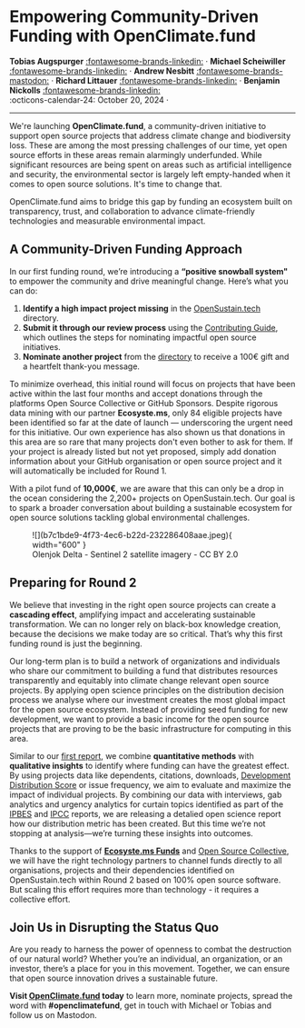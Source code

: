 # Empowering Community-Driven Funding with OpenClimate.fund

__Tobias Augspurger__  [:fontawesome-brands-linkedin:](https://www.linkedin.com/in/tobias-augspurger/) · __Michael Scheiwiller__  [:fontawesome-brands-linkedin:](https://www.linkedin.com/in/michael-scheiwiller-72086a1a0/) · __Andrew Nesbitt__  [:fontawesome-brands-mastodon:](https://mastodon.social/@andrewnez) · __Richard Littauer__ [:fontawesome-brands-linkedin:](https://www.linkedin.com/in/richard-littauer-130026138/) · __Benjamin Nickolls__ [:fontawesome-brands-linkedin:](https://www.linkedin.com/in/benjamuk/)  
:octicons-calendar-24: October 20, 2024 ·

---

We're launching **OpenClimate.fund**, a community-driven initiative to support open source projects that address climate change and biodiversity loss. These are among the most pressing challenges of our time, yet open source efforts in these areas remain alarmingly underfunded. While significant resources are being spent on areas such as artificial intelligence and security, the environmental sector is largely left empty-handed when it comes to open source solutions. It's time to change that.

OpenClimate.fund aims to bridge this gap by funding an ecosystem built on transparency, trust, and collaboration to advance climate-friendly technologies and measurable environmental impact.

## A Community-Driven Funding Approach 

In our first funding round, we’re introducing a **“positive snowball system"** to empower the community and drive meaningful change. Here’s what you can do:

1. **Identify a high impact project missing** in the [OpenSustain.tech](https://opensustain.tech/) directory.
2. **Submit it through our review process** using the [Contributing Guide](https://opensustain.tech/contributing/), which outlines the steps for nominating impactful open source initiatives. 
3. **Nominate another project** from the [directory](https://docs.getgrist.com/doc/gSscJkc5Rb1Rw45gh1o1Yc/p/5) to receive a 100€ gift and a heartfelt thank-you message.

To minimize overhead, this initial round will focus on projects that have been active within the last four months and accept donations through the platforms Open Source Collective or GitHub Sponsors. Despite rigorous data mining with our partner **Ecosyste.ms**, only 84 eligible projects have been identified so far at the date of launch — underscoring the urgent need for this initiative. Our own experience has also shown us that donations in this area are so rare that many projects don't even bother to ask for them. If your project is already listed but not yet proposed, simply add donation information about your GitHub organisation or open source project and it will automatically be included for Round 1. 

With a pilot fund of **10,000€**, we are aware that this can only be a drop in the ocean considering the 2,200+ projects on OpenSustain.tech. Our goal is to spark a broader conversation about building a sustainable ecosystem for open source solutions tackling global environmental challenges. 

<figure markdown>
  ![](b7c1bde9-4f73-4ec6-b22d-232286408aae.jpeg){ width="600" }
  <figcaption> Olenjok Delta - Sentinel 2 satellite imagery - CC BY 2.0 </figcaption>
</figure>

## Preparing for Round 2 

We believe that investing in the right open source projects can create a **cascading effect**, amplifying impact and accelerating sustainable transformation. We can no longer rely on black-box knowledge creation, because the decisions we make today are so critical. That’s why this first funding round is just the beginning. 

Our long-term plan is to build a network of organizations and individuals who share our commitment to building a fund that distributes resources transparently and equitably into climate change relevant open source projects. By applying open science principles on the distribution decision process we analyse where our investment creates the most global impact for the open source ecosystem. Instead of providing seed funding for new development, we want to provide a basic income for the open source projects that are proving to be the basic infrastructure for computing in this area. 

Similar to our [first report](https://raw.githubusercontent.com/protontypes/open-source-in-environmental-sustainability/main/OpenSourceSustainabilityEcosystem_080423.pdf), we combine **quantitative methods** with **qualitative insights** to identify where funding can have the greatest effect. By using projects data like dependents, citations, downloads, [Development Distribution Score](https://report.opensustain.tech/chapters/development-distribution-score) or issue frequency, we aim to evaluate and maximize the impact of individual projects. By combining our data with interviews, gab analytics and urgency analytics for curtain topics identified as part of the [IPBES](https://www.ipbes.net/global-assessment) and [IPCC](https://www.ipcc.ch/) reports, we are releasing a detalied open science report how our distribution metric has been created. But this time we’re not stopping at analysis—we’re turning these insights into outcomes.

Thanks to the support of **[Ecosyste.ms Funds](https://funds.ecosyste.ms/)** and [Open Source Collective](https://oscollective.org/), we will have the right technology partners to channel funds directly to all organisations, projects and their dependencies identified on OpenSustain.tech within Round 2 based on 100% open source software. But scaling this effort requires more than technology - it requires a collective effort. 


## Join Us in Disrupting the Status Quo 

Are you ready to harness the power of openness to combat the destruction of our natural world? Whether you’re an individual, an organization, or an investor, there’s a place for you in this movement. Together, we can ensure that open source innovation drives a sustainable future. 

**Visit [OpenClimate.fund](https://openclimate.fund/) today** to learn more, nominate projects, spread the word with **#openclimatefund**, get in touch with Michael or Tobias and follow us on Mastodon.